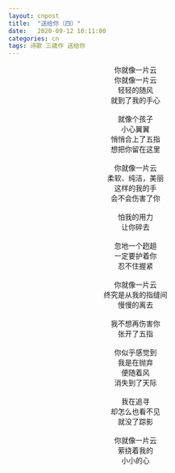 ```yaml
---
layout: cnpost
title:  "送给你（四）"
date:   2020-09-12 10:11:00
categories: cn
tags: 诗歌 三歳作 送给你
---
```



<center>
你就像一片云<br>
你就像一片云<br>
轻轻的随风<br>
就到了我的手心<br>
<br>
就像个孩子<br>
小心翼翼<br>
悄悄合上了五指<br>
想把你留在这里<br>
<br>
你就像一片云<br>
柔软、纯洁，美丽<br>
这样的我的手<br>
会不会伤害了你<br>
<br>
怕我的用力<br>
让你碎去<br>
<br>
忽地一个趔趄<br>
一定要护着你<br>
忍不住握紧<br>
<br>
你就像一片云<br>
终究是从我的指缝间<br>
慢慢的离去<br>
<br>
我不想再伤害你<br>
张开了五指<br>
<br>
你似乎感觉到<br>
我是在抛弃<br>
便随着风<br>
消失到了天际<br>
<br>
我在追寻<br>
却怎么也看不见<br>
就没了踪影<br>
<br>
你就像一片云<br>
萦绕着我的<br>
小小的心<br>
</center>
